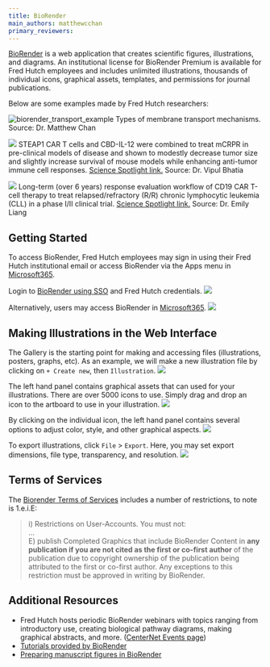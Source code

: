 ```yaml
---
title: BioRender
main_authors: matthewcchan
primary_reviewers: 
---
```


[BioRender](https://www.biorender.com/) is a web application that creates scientific figures, illustrations, and diagrams. 
An institutional license for BioRender Premium is available for Fred Hutch employees and includes unlimited illustrations, thousands of individual icons, graphical assets, templates, and permissions for journal publications.

Below are some examples made by Fred Hutch researchers:

![biorender_transport_example](/dasldemos/assets/biorender_example1.png)
Types of membrane transport mechanisms. Source: Dr. Matthew Chan
 
![](https://www.fredhutch.org/en/news/spotlight/2023/06/ccg-bhatia-natcommun/_jcr_content/root/responsivegrid/image.coreimg.png/1686878318112/ccg-bhatia-natcommun-figure2.png)
STEAP1 CAR T cells and CBD-IL-12 were combined to treat mCRPR in pre-clinical models of disease and shown to modestly decrease tumor size and slightly increase survival of mouse models while enhancing anti-tumor immune cell responses. 
[Science Spotlight link.](https://www.fredhutch.org/en/news/spotlight/2023/06/ccg-bhatia-natcommun.html)
Source: Dr. Vipul Bhatia

![](https://www.fredhutch.org/en/news/spotlight/2023/11/crd-liang-bloodadv/_jcr_content/root/responsivegrid/image.coreimg.png/1700265944560/crd-liang-bloodadv-image-sized.png)
Long-term (over 6 years) response evaluation workflow of CD19 CAR T-cell therapy to treat relapsed/refractory (R/R) chronic lymphocytic leukemia (CLL) in a phase I/II clinical trial. [Science Spotlight link.](https://www.fredhutch.org/en/news/spotlight/2023/11/crd-liang-bloodadv.html) Source: Dr. Emily Liang


## Getting Started
To access BioRender, Fred Hutch employees may sign in using their Fred Hutch institutional email or access BioRender via the Apps menu in [Microsoft365](https://www.microsoft365.com/apps?auth=2&home=1).

Login to [BioRender using SSO](https://app.biorender.com/user/sso) and Fred Hutch credentials. 
![](/dasldemos/assets/biorender_login.png)

Alternatively, users may access BioRender in [Microsoft365](https://www.microsoft365.com/apps?auth=2&home=1).
![](/dasldemos/assets/biorender_apps.png)


## Making Illustrations in the Web Interface

The Gallery is the starting point for making and accessing files (illustrations, posters, graphs, etc). As an example, we will make a new illustration file by clicking on `+ Create new`,  then `Illustration`.
![](/dasldemos/assets/biorender_gallery.png)


The left hand panel contains graphical assets that can used for your illustrations. There are over 5000 icons to use. Simply drag and drop an icon to the artboard to use in your illustration.
![](/dasldemos/assets/biorender_artboard.png)

By clicking on the individual icon, the left hand panel contains several options to adjust color, style, and other graphical aspects. 
![](/dasldemos/assets/biorender_style.png)


To export illustrations, click `File` > `Export`. Here, you may set export dimensions, file type, transparency, and resolution. 
![](/dasldemos/assets/biorender_export.png)

## Terms of Services
The [Biorender Terms of Services](https://www.biorender.com/terms-of-service) includes a number of restrictions, to note is 1.e.i.E:
> i) Restrictions on User-Accounts. You must not: \
> ... \
> E) publish Completed Graphics that include BioRender Content in **any publication if you are not cited as the first or co-first author** of the publication due to copyright ownership of the publication being attributed to the first or co-first author. Any exceptions to this restriction must be approved in writing by BioRender.


## Additional Resources
- Fred Hutch hosts periodic BioRender webinars with topics ranging from introductory use, creating biological pathway diagrams, making graphical abstracts, and more. ([CenterNet Events page](https://centernet.fredhutch.org/e.html#eyJrZXl3b3JkcyI6ImJpb3JlbmRlciIsInR5cGUiOiIiLCJwYWdpbmciOjIwLCJldmVudFR5cGUiOltdLCJob3N0IjpbXSwiZGF0ZSI6e319))
-  [Tutorials provided by BioRender](https://www.biorender.com/learn)
-  [Preparing manuscript figures in BioRender](https://www.biorender.com/learn/tips-for-preparing-your-manuscript-in-biorender)